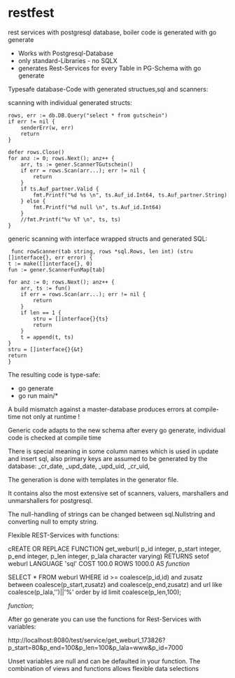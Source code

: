 # restfest
rest services with postgresql database, boiler code is generated with go generate

- Works with Postgresql-Database
- only standard-Libraries - no SQLX
- generates Rest-Services for every Table in PG-Schema with go generate

Typesafe database-Code with generated structues,sql and scanners:

scanning with individual generated structs:

<!--  -->
	rows, err := db.DB.Query("select * from gutschein")
	if err != nil {
		senderErr(w, err)
		return
	}

	defer rows.Close()
	for anz := 0; rows.Next(); anz++ {
		arr, ts := gener.ScannerTGutschein()
		if err = rows.Scan(arr...); err != nil {
			return
		}
		if ts.Auf_partner.Valid {
			fmt.Printf("%d %s \n", ts.Auf_id.Int64, ts.Auf_partner.String)
		} else {
			fmt.Printf("%d null \n", ts.Auf_id.Int64)
		}
		//fmt.Printf("%v %T \n", ts, ts)
	}
<!--  -->

generic scanning with interface wrapped structs and generated SQL:

<!--  -->
     func rowScanner(tab string, rows *sql.Rows, len int) (stru []interface{}, err error) {
	t := make([]interface{}, 0)
	fun := gener.ScannerFunMap[tab]

	for anz := 0; rows.Next(); anz++ {
		arr, ts := fun()
		if err = rows.Scan(arr...); err != nil {
			return
		}
		if len == 1 {
			stru = []interface{}{ts}
			return
		}
		t = append(t, ts)
	}
	stru = []interface{}{&t}
	return
    }
<!--  -->


The resulting code is type-safe:
- go generate
- go run main/*

A build mismatch against a master-database produces errors at compile-time not only at runtime !

Generic code adapts to the new schema after every go generate, individual code is checked at compile time

There is special meaning in some column names which is used in update and insert sql, also primary keys are assumed
to be generated by the database:
_cr_date,
_upd_date,
_upd_uid,
_cr_uid,

The generation is done with templates in the generator file.

It contains also the most extensive set of scanners, valuers, marshallers and unmarshallers for postgresql.

The null-handling of strings can be changed between sql.Nullstring and converting null to empty string.


Flexible REST-Services with functions:

<!--  -->
cREATE OR REPLACE FUNCTION get_weburl(
p_id integer,
	p_start integer,
  p_end integer,
  p_len integer,
	p_lala character varying)
    RETURNS setof weburl
    LANGUAGE 'sql'
    COST 100.0
    ROWS 1000.0
AS $function$

SELECT * FROM weburl WHERE id >= coalesce(p_id,id) and zusatz between coalesce(p_start,zusatz) and coalesce(p_end,zusatz) and url like coalesce(p_lala,'')||'%'
order by id
limit coalesce(p_len,100);

$function$;
<!--  -->

After go generate you can use the functions for Rest-Services with variables:

http://localhost:8080/test/service/get_weburl_173826?p_start=80&p_end=100&p_len=100&p_lala=www&p_id=7000

Unset variables are null and can be defaulted in your function.
The combination of views and functions allows flexible data selections
